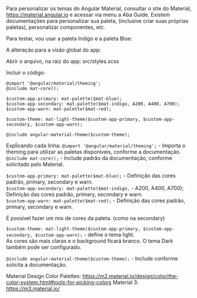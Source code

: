 Para personalizar os temas do Angular Material, consultar o site do Material, https://material.angular.io e acessar via menu a Aba Guide.
Existem documentações para personalizar sua paleta, (inclusive criar suas próprias paletas), personalizar componentes, etc.

Para testar, vou usar a paleta Indigo e a paleta Blue:

A alteração para a visão global do app:

Abrir o arquivo, na raiz do app: src/styles.scss

Incluir o código:
```
@import '@angular/material/theming';
@include mat-core();

$custom-app-primary: mat-palette($mat-blue);
$custom-app-secondary: mat-palette($mat-indigo, A200, A400, A700);
$custom-app-warn: mat-palette($mat-red);

$custom-theme: mat-light-theme($custom-app-primary, $custom-app-secondary, $custom-app-warn);

@include angular-material-theme($custom-theme);
```
Expĺicando cada linha:
```@import '@angular/material/theming';``` - Importa o theming para utilizar as paletas disponíveis, conforme a documentação.
```@include mat-core();``` - Include padrão da documentação, conforme solicitado pelo Material.

```$custom-app-primary: mat-palette($mat-blue);``` - Definição das cores padrão, primary, secondary e warn.  
```$custom-app-secondary: mat-palette($mat-indigo,``` - A200, A400, A700); Definição das cores padrão, primary, secondary e warn.  
```$custom-app-warn: mat-palette($mat-red);``` - Definição das cores padrão, primary, secondary e warn.  

É possível fazer um mix de cores da paleta. (como na secondary)

```$custom-theme: mat-light-theme($custom-app-primary, $custom-app-secondary, $custom-app-warn);``` - define o tema light.  
As cores são mais claras e o background ficará branco. O tema Dark também pode ser configurado.

```@include angular-material-theme($custom-theme);``` - Include conforme solicita a documentação.

Material Design Color Palettes: https://m2.material.io/design/color/the-color-system.html#tools-for-picking-colors
Material 3: https://m3.material.io/